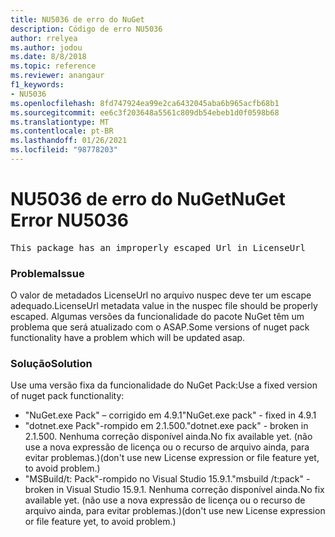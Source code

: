 ```yaml
---
title: NU5036 de erro do NuGet
description: Código de erro NU5036
author: rrelyea
ms.author: jodou
ms.date: 8/8/2018
ms.topic: reference
ms.reviewer: anangaur
f1_keywords:
- NU5036
ms.openlocfilehash: 8fd747924ea99e2ca6432045aba6b965acfb68b1
ms.sourcegitcommit: ee6c3f203648a5561c809db54ebeb1d0f0598b68
ms.translationtype: MT
ms.contentlocale: pt-BR
ms.lasthandoff: 01/26/2021
ms.locfileid: "98778203"
---
```

# <a name="nuget-error-nu5036"></a><span data-ttu-id="b2780-103">NU5036 de erro do NuGet</span><span class="sxs-lookup"><span data-stu-id="b2780-103">NuGet Error NU5036</span></span>
<pre>This package has an improperly escaped Url in LicenseUrl</pre>

### <a name="issue"></a><span data-ttu-id="b2780-104">Problema</span><span class="sxs-lookup"><span data-stu-id="b2780-104">Issue</span></span>

<span data-ttu-id="b2780-105">O valor de metadados LicenseUrl no arquivo nuspec deve ter um escape adequado.</span><span class="sxs-lookup"><span data-stu-id="b2780-105">LicenseUrl metadata value in the nuspec file should be properly escaped.</span></span>
<span data-ttu-id="b2780-106">Algumas versões da funcionalidade do pacote NuGet têm um problema que será atualizado com o ASAP.</span><span class="sxs-lookup"><span data-stu-id="b2780-106">Some versions of nuget pack functionality have a problem which will be updated asap.</span></span>

### <a name="solution"></a><span data-ttu-id="b2780-107">Solução</span><span class="sxs-lookup"><span data-stu-id="b2780-107">Solution</span></span>

<span data-ttu-id="b2780-108">Use uma versão fixa da funcionalidade do NuGet Pack:</span><span class="sxs-lookup"><span data-stu-id="b2780-108">Use a fixed version of nuget pack functionality:</span></span>
* <span data-ttu-id="b2780-109">"NuGet.exe Pack" – corrigido em 4.9.1</span><span class="sxs-lookup"><span data-stu-id="b2780-109">"NuGet.exe pack" - fixed in 4.9.1</span></span>
* <span data-ttu-id="b2780-110">"dotnet.exe Pack"-rompido em 2.1.500.</span><span class="sxs-lookup"><span data-stu-id="b2780-110">"dotnet.exe pack" - broken in 2.1.500.</span></span> <span data-ttu-id="b2780-111">Nenhuma correção disponível ainda.</span><span class="sxs-lookup"><span data-stu-id="b2780-111">No fix available yet.</span></span> <span data-ttu-id="b2780-112">(não use a nova expressão de licença ou o recurso de arquivo ainda, para evitar problemas.)</span><span class="sxs-lookup"><span data-stu-id="b2780-112">(don't use new License expression or file feature yet, to avoid problem.)</span></span>
* <span data-ttu-id="b2780-113">"MSBuild/t: Pack"-rompido no Visual Studio 15.9.1.</span><span class="sxs-lookup"><span data-stu-id="b2780-113">"msbuild /t:pack" - broken in Visual Studio 15.9.1.</span></span> <span data-ttu-id="b2780-114">Nenhuma correção disponível ainda.</span><span class="sxs-lookup"><span data-stu-id="b2780-114">No fix available yet.</span></span> <span data-ttu-id="b2780-115">(não use a nova expressão de licença ou o recurso de arquivo ainda, para evitar problemas.)</span><span class="sxs-lookup"><span data-stu-id="b2780-115">(don't use new License expression or file feature yet, to avoid problem.)</span></span>

